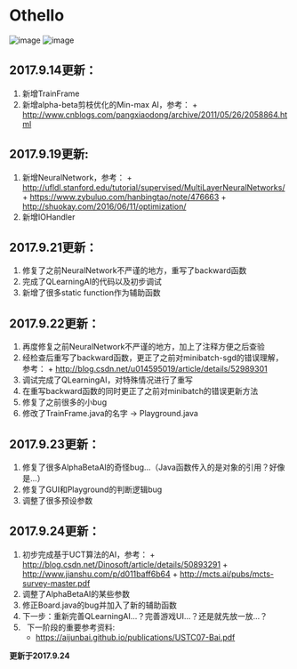 # Othello

![image](https://github.com/qiaofengmarco/JavaOthello/raw/master/d1.png)
![image](https://github.com/qiaofengmarco/JavaOthello/raw/master/d2.png)

## 2017.9.14更新：
 1.   新增TrainFrame 
 2.   新增alpha-beta剪枝优化的Min-max AI，参考：
    + http://www.cnblogs.com/pangxiaodong/archive/2011/05/26/2058864.html

## 2017.9.19更新:
 1.   新增NeuralNetwork，参考：
    + http://ufldl.stanford.edu/tutorial/supervised/MultiLayerNeuralNetworks/
    + https://www.zybuluo.com/hanbingtao/note/476663
    + http://shuokay.com/2016/06/11/optimization/ 
 2.   新增IOHandler

## 2017.9.21更新：
 1.   修复了之前NeuralNetwork不严谨的地方，重写了backward函数
 2.   完成了QLearningAI的代码以及初步调试
 3.   新增了很多static function作为辅助函数

## 2017.9.22更新：
 1.   再度修复之前NeuralNetwork不严谨的地方，加上了注释方便之后查验
 2.   经检查后重写了backward函数，更正了之前对minibatch-sgd的错误理解，参考：
    + http://blog.csdn.net/u014595019/article/details/52989301
 3.   调试完成了QLearningAI，对特殊情况进行了重写
 4.   在重写backward函数的同时更正了之前对minibatch的错误更新方法
 5.   修复了之前很多的小bug
 6.   修改了TrainFrame.java的名字 -> Playground.java

## 2017.9.23更新：
 1.   修复了很多AlphaBetaAI的奇怪bug...（Java函数传入的是对象的引用？好像是...）
 2.   修复了GUI和Playground的判断逻辑bug
 3.   调整了很多预设参数

## 2017.9.24更新：
 1.   初步完成基于UCT算法的AI，参考：
    + http://blog.csdn.net/Dinosoft/article/details/50893291
    + http://www.jianshu.com/p/d011baff6b64
    + http://mcts.ai/pubs/mcts-survey-master.pdf
 2.   调整了AlphaBetaAI的某些参数
 3.   修正Board.java的bug并加入了新的辅助函数
 4.   下一步：重新完善QLearningAI...？完善游戏UI...？还是就先放一放...？
 5.   下一阶段的重要参考资料:
    + https://aijunbai.github.io/publications/USTC07-Bai.pdf

**更新于2017.9.24**
